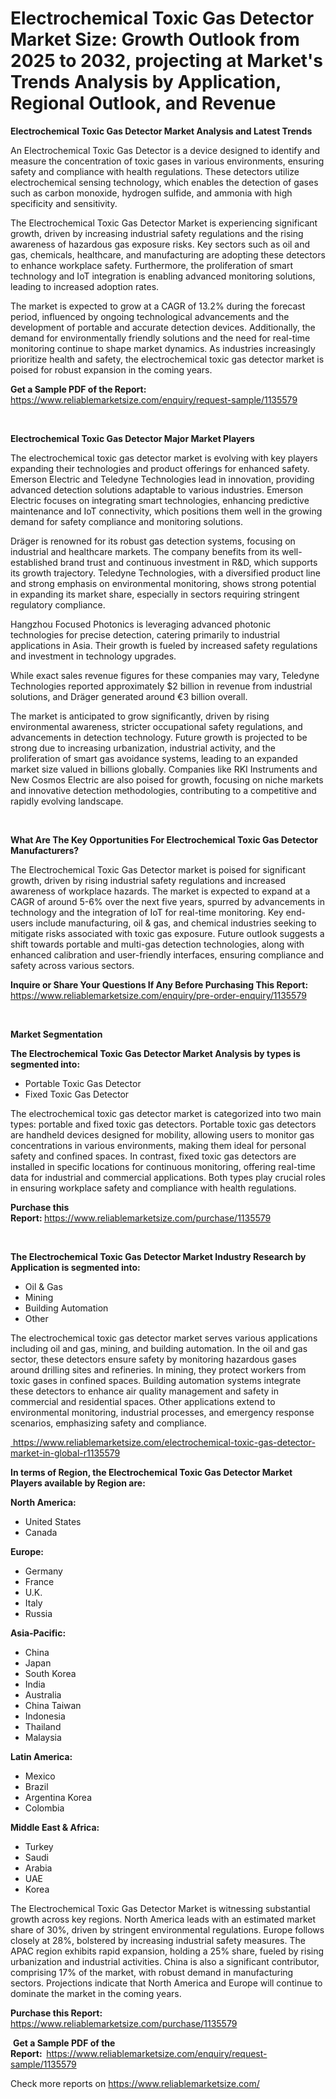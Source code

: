 <p><h1>Electrochemical Toxic Gas Detector Market Size: Growth Outlook from 2025 to 2032, projecting at Market's Trends Analysis by Application, Regional Outlook, and Revenue</h1></p><p><strong>Electrochemical Toxic Gas Detector Market Analysis and Latest Trends</strong></p>
<p><p>An Electrochemical Toxic Gas Detector is a device designed to identify and measure the concentration of toxic gases in various environments, ensuring safety and compliance with health regulations. These detectors utilize electrochemical sensing technology, which enables the detection of gases such as carbon monoxide, hydrogen sulfide, and ammonia with high specificity and sensitivity.</p><p>The Electrochemical Toxic Gas Detector Market is experiencing significant growth, driven by increasing industrial safety regulations and the rising awareness of hazardous gas exposure risks. Key sectors such as oil and gas, chemicals, healthcare, and manufacturing are adopting these detectors to enhance workplace safety. Furthermore, the proliferation of smart technology and IoT integration is enabling advanced monitoring solutions, leading to increased adoption rates.</p><p>The market is expected to grow at a CAGR of 13.2% during the forecast period, influenced by ongoing technological advancements and the development of portable and accurate detection devices. Additionally, the demand for environmentally friendly solutions and the need for real-time monitoring continue to shape market dynamics. As industries increasingly prioritize health and safety, the electrochemical toxic gas detector market is poised for robust expansion in the coming years.</p></p>
<p><strong>Get a Sample PDF of the Report:&nbsp;</strong> <a href="https://www.reliablemarketsize.com/enquiry/request-sample/1135579?utm_campaign=2952&utm_medium=2&utm_source=Github&utm_content=ia&utm_term=09042025&utm_id=electrochemical-toxic-gas-detector">https://www.reliablemarketsize.com/enquiry/request-sample/1135579</a></p>
<p>&nbsp;</p>
<p><strong>Electrochemical Toxic Gas Detector Major Market Players</strong></p>
<p><p>The electrochemical toxic gas detector market is evolving with key players expanding their technologies and product offerings for enhanced safety. Emerson Electric and Teledyne Technologies lead in innovation, providing advanced detection solutions adaptable to various industries. Emerson Electric focuses on integrating smart technologies, enhancing predictive maintenance and IoT connectivity, which positions them well in the growing demand for safety compliance and monitoring solutions.</p><p>Dräger is renowned for its robust gas detection systems, focusing on industrial and healthcare markets. The company benefits from its well-established brand trust and continuous investment in R&D, which supports its growth trajectory. Teledyne Technologies, with a diversified product line and strong emphasis on environmental monitoring, shows strong potential in expanding its market share, especially in sectors requiring stringent regulatory compliance.</p><p>Hangzhou Focused Photonics is leveraging advanced photonic technologies for precise detection, catering primarily to industrial applications in Asia. Their growth is fueled by increased safety regulations and investment in technology upgrades. </p><p>While exact sales revenue figures for these companies may vary, Teledyne Technologies reported approximately $2 billion in revenue from industrial solutions, and Dräger generated around €3 billion overall. </p><p>The market is anticipated to grow significantly, driven by rising environmental awareness, stricter occupational safety regulations, and advancements in detection technology. Future growth is projected to be strong due to increasing urbanization, industrial activity, and the proliferation of smart gas avoidance systems, leading to an expanded market size valued in billions globally. Companies like RKI Instruments and New Cosmos Electric are also poised for growth, focusing on niche markets and innovative detection methodologies, contributing to a competitive and rapidly evolving landscape.</p></p>
<p>&nbsp;</p>
<p><strong>What Are The Key Opportunities For Electrochemical Toxic Gas Detector Manufacturers?</strong></p>
<p><p>The Electrochemical Toxic Gas Detector market is poised for significant growth, driven by rising industrial safety regulations and increased awareness of workplace hazards. The market is expected to expand at a CAGR of around 5-6% over the next five years, spurred by advancements in technology and the integration of IoT for real-time monitoring. Key end-users include manufacturing, oil & gas, and chemical industries seeking to mitigate risks associated with toxic gas exposure. Future outlook suggests a shift towards portable and multi-gas detection technologies, along with enhanced calibration and user-friendly interfaces, ensuring compliance and safety across various sectors.</p></p>
<p><strong>Inquire or Share Your Questions If Any Before Purchasing This Report:</strong> <a href="https://www.reliablemarketsize.com/enquiry/pre-order-enquiry/1135579?utm_campaign=2952&utm_medium=2&utm_source=Github&utm_content=ia&utm_term=09042025&utm_id=electrochemical-toxic-gas-detector">https://www.reliablemarketsize.com/enquiry/pre-order-enquiry/1135579</a></p>
<p>&nbsp;</p>
<p><strong>Market Segmentation</strong></p>
<p><strong>The Electrochemical Toxic Gas Detector Market Analysis by types is segmented into:</strong></p>
<p><ul><li>Portable Toxic Gas Detector</li><li>Fixed Toxic Gas Detector</li></ul></p>
<p><p>The electrochemical toxic gas detector market is categorized into two main types: portable and fixed toxic gas detectors. Portable toxic gas detectors are handheld devices designed for mobility, allowing users to monitor gas concentrations in various environments, making them ideal for personal safety and confined spaces. In contrast, fixed toxic gas detectors are installed in specific locations for continuous monitoring, offering real-time data for industrial and commercial applications. Both types play crucial roles in ensuring workplace safety and compliance with health regulations.</p></p>
<p><strong>Purchase this Report:&nbsp;</strong><a href="https://www.reliablemarketsize.com/purchase/1135579?utm_campaign=2952&utm_medium=2&utm_source=Github&utm_content=ia&utm_term=09042025&utm_id=electrochemical-toxic-gas-detector">https://www.reliablemarketsize.com/purchase/1135579</a></p>
<p>&nbsp;</p>
<p><strong>The Electrochemical Toxic Gas Detector Market Industry Research by Application is segmented into:</strong></p>
<p><ul><li>Oil & Gas</li><li>Mining</li><li>Building Automation</li><li>Other</li></ul></p>
<p><p>The electrochemical toxic gas detector market serves various applications including oil and gas, mining, and building automation. In the oil and gas sector, these detectors ensure safety by monitoring hazardous gases around drilling sites and refineries. In mining, they protect workers from toxic gases in confined spaces. Building automation systems integrate these detectors to enhance air quality management and safety in commercial and residential spaces. Other applications extend to environmental monitoring, industrial processes, and emergency response scenarios, emphasizing safety and compliance.</p></p>
<p><a href="https://www.reliablemarketsize.com/electrochemical-toxic-gas-detector-market-in-global-r1135579?utm_campaign=2952&utm_medium=2&utm_source=Github&utm_content=ia&utm_term=09042025&utm_id=electrochemical-toxic-gas-detector">&nbsp;https://www.reliablemarketsize.com/electrochemical-toxic-gas-detector-market-in-global-r1135579</a></p>
<p><strong>In terms of Region, the Electrochemical Toxic Gas Detector Market Players available by Region are:</strong></p>
<p>
    <p> <strong> North America: </strong>
        <ul>
            <li>United States</li>
            <li>Canada</li>
        </ul>
        </p> 
    <p> <strong> Europe: </strong>
        <ul>
            <li>Germany</li>
            <li>France</li>
            <li>U.K.</li>
            <li>Italy</li>
            <li>Russia</li>
        </ul>
        </p> 
    <p> <strong> Asia-Pacific: </strong>
        <ul>
            <li>China</li>
            <li>Japan</li>
            <li>South Korea</li>
            <li>India</li>
            <li>Australia</li>
            <li>China Taiwan</li>
            <li>Indonesia</li>
            <li>Thailand</li>
            <li>Malaysia</li>
        </ul>
        </p> 
    <p> <strong> Latin America: </strong>
        <ul>
            <li>Mexico</li>
            <li>Brazil</li>
            <li>Argentina Korea</li>
            <li>Colombia</li>
        </ul>
        </p> 
    <p> <strong> Middle East & Africa: </strong>
        <ul>
            <li>Turkey</li>
            <li>Saudi</li>
            <li>Arabia</li>
            <li>UAE</li>
            <li>Korea</li>
        </ul>
    </p>
    </p>
<p><p>The Electrochemical Toxic Gas Detector Market is witnessing substantial growth across key regions. North America leads with an estimated market share of 30%, driven by stringent environmental regulations. Europe follows closely at 28%, bolstered by increasing industrial safety measures. The APAC region exhibits rapid expansion, holding a 25% share, fueled by rising urbanization and industrial activities. China is also a significant contributor, comprising 17% of the market, with robust demand in manufacturing sectors. Projections indicate that North America and Europe will continue to dominate the market in the coming years.</p></p>
<p><strong>Purchase this Report: </strong><a href="https://www.reliablemarketsize.com/purchase/1135579?utm_campaign=2952&utm_medium=2&utm_source=Github&utm_content=ia&utm_term=09042025&utm_id=electrochemical-toxic-gas-detector">https://www.reliablemarketsize.com/purchase/1135579</a></p>
<p>&nbsp;<strong>Get a Sample PDF of the Report:&nbsp;&nbsp;</strong><a href="https://www.reliablemarketsize.com/enquiry/request-sample/1135579?utm_campaign=2952&utm_medium=2&utm_source=Github&utm_content=ia&utm_term=09042025&utm_id=electrochemical-toxic-gas-detector">https://www.reliablemarketsize.com/enquiry/request-sample/1135579</a></p>
<p><strong></strong></p>
<p>Check more reports on <a href="https://www.reliablemarketsize.com/?utm_campaign=2952&utm_medium=2&utm_source=Github&utm_content=ia&utm_term=09042025&utm_id=electrochemical-toxic-gas-detector">https://www.reliablemarketsize.com/</a></p>